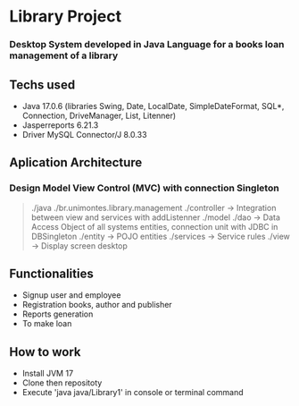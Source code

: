 # Library Project
### Desktop System developed in Java Language for a books loan management of a library

## Techs used
- Java 17.0.6 (libraries Swing, Date, LocalDate, SimpleDateFormat, SQL*, Connection, DriveManager, List, Litenner)
- Jasperreports 6.21.3
- Driver MySQL Connector/J 8.0.33

## Aplication Architecture
### Design Model View Control (MVC) with connection Singleton
> ./java
>       ./br.unimontes.library.management
>          ./controller -> Integration between view and services with addListenner
>          ./model 
>              ./dao -> Data Access Object of all systems entities, connection unit with JDBC in DBSingleton
>              ./entity -> POJO entities
>              ./services -> Service rules
>          ./view -> Display screen desktop

## Functionalities
- Signup user and employee
- Registration books, author and publisher
- Reports generation
- To make loan
  
## How to work
- Install JVM 17
- Clone then repositoty
- Execute 'java java/Library1' in console or terminal command
